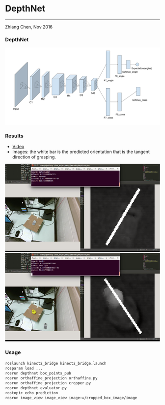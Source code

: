 # DepthNet
---
Zhiang Chen, Nov 2016

### DepthNet
![alt tag](./DepthNet.png)

### Results
* [Video](https://www.youtube.com/watch?v=qwG2HYK_bys)
* Images: the white bar is the predicted orientation that is the tangent direction of grasping.
<img src="./calc.png" width="600">
<img src="./duck.png" width="600">

### Usage
```shell
roslaunch kinect2_bridge kinect2_bridge.launch
rosparam load ...
rosrun depthnet box_points_pub
rosrun orthaffine_projection orthaffine.py
rosrun orthaffine_projection cropper.py
rosrun depthnet evaluator.py
rostopic echo prediction
rosrun image_view image_view image:=/cropped_box_image/image
```
